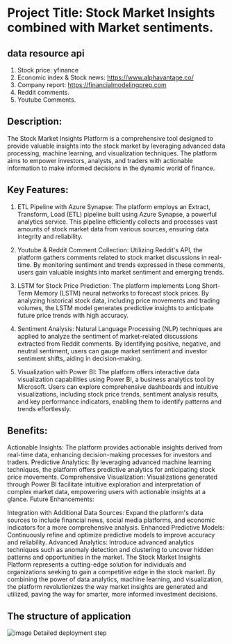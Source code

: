 # Project Title: Stock Market Insights combined with Market sentiments.
## data resource api 
1. Stock price: yfinance
2. Economic index & Stock news: https://www.alphavantage.co/
3. Company report: https://financialmodelingprep.com
4. Reddit comments.
5. Youtube Comments.
   
## Description:
The Stock Market Insights Platform is a comprehensive tool designed to provide valuable insights into the stock market by leveraging advanced data processing, machine learning, and visualization techniques.
The platform aims to empower investors, analysts, and traders with actionable information to make informed decisions in the dynamic world of finance.
## Key Features:
1. ETL Pipeline with Azure Synapse: The platform employs an Extract, Transform, Load (ETL) pipeline built using Azure Synapse, a powerful analytics service. This pipeline efficiently collects and processes vast      amounts of stock market data from various sources, ensuring data integrity and reliability.

2. Youtube & Reddit Comment Collection: Utilizing Reddit's API, the platform gathers comments related to stock market discussions in real-time. By monitoring sentiment and trends expressed in these comments, users gain valuable insights into market sentiment and emerging trends.

3. LSTM for Stock Price Prediction: The platform implements Long Short-Term Memory (LSTM) neural networks to forecast stock prices. By analyzing historical stock data, including price movements and trading  volumes, the LSTM model generates predictive insights to anticipate future price trends with high accuracy.

4. Sentiment Analysis: Natural Language Processing (NLP) techniques are applied to analyze the sentiment of market-related discussions extracted from Reddit comments. By identifying positive, negative, and neutral sentiment, users can gauge market sentiment and investor sentiment shifts, aiding in decision-making.

5. Visualization with Power BI: The platform offers interactive data visualization capabilities using Power BI, a business analytics tool by Microsoft. Users can explore comprehensive dashboards and intuitive visualizations, including stock price trends, sentiment analysis results, and key performance indicators, enabling them to identify patterns and trends effortlessly.

## Benefits:
Actionable Insights: The platform provides actionable insights derived from real-time data, enhancing decision-making processes for investors and traders.
Predictive Analytics: By leveraging advanced machine learning techniques, the platform offers predictive analytics for anticipating stock price movements.
Comprehensive Visualization: Visualizations generated through Power BI facilitate intuitive exploration and interpretation of complex market data, empowering users with actionable insights at a glance.
Future Enhancements:

Integration with Additional Data Sources: Expand the platform's data sources to include financial news, social media platforms, and economic indicators for a more comprehensive analysis.
Enhanced Predictive Models: Continuously refine and optimize predictive models to improve accuracy and reliability.
Advanced Analytics: Introduce advanced analytics techniques such as anomaly detection and clustering to uncover hidden patterns and opportunities in the market.
The Stock Market Insights Platform represents a cutting-edge solution for individuals and organizations seeking to gain a competitive edge in the stock market. By combining the power of data analytics, machine 
learning, and visualization, the platform revolutionizes the way market insights are generated and utilized, paving the way for smarter, more informed investment decisions.

## The structure of application
![image](https://github.com/AdrianChen0125/DS_Stock_analysis/assets/105028082/33ce57bf-83ed-4543-8b03-134803f8f295)
Detailed deployment step 
